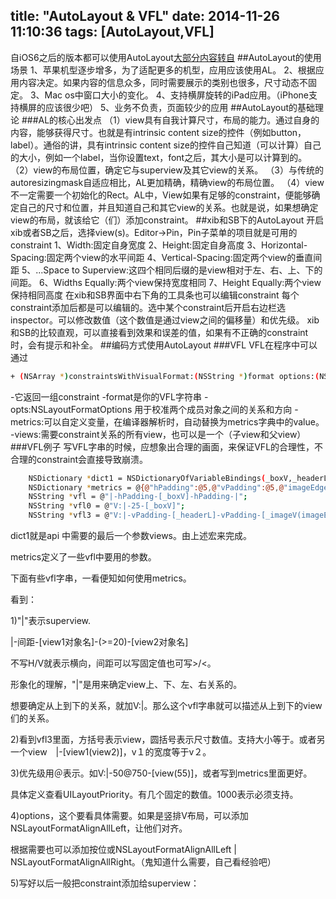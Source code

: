 title: "AutoLayout & VFL"
date: 2014-11-26 11:10:36
tags: [AutoLayout,VFL]
---
自iOS6之后的版本都可以使用AutoLayout[大部分内容转自](http://blog.csdn.net/mozixiong/article/details/14165391)
##AutoLayout的使用场景
1、苹果机型逐步增多，为了适配更多的机型，应用应该使用AL。
2、根据应用内容决定。如果内容的信息众多，同时需要展示的类别也很多，尺寸动态不固定。
3、Mac os中窗口大小的变化。
4、支持横屏旋转的iPad应用。（iPhone支持横屏的应该很少吧）
5、业务不负责，页面较少的应用
##AutoLayout的基础理论
###AL的核心出发点
（1）view具有自我计算尺寸，布局的能力。通过自身的内容，能够获得尺寸。也就是有intrinsic content size的控件（例如button，label）。通俗的讲，具有intrinsic content size的控件自己知道（可以计算）自己的大小，例如一个label，当你设置text，font之后，其大小是可以计算到的。
（2）view的布局位置，确定它与superview及其它view的关系。
（3）与传统的autoresizingmask自适应相比，AL更加精确，精确view的布局位置。
（4）view不一定需要一个初始化的Rect。AL中，View如果有足够的constraint，便能够确定自己的尺寸和位置，并且知道自己和其它view的关系。也就是说，如果想确定view的布局，就该给它（们）添加constraint。
##xib和SB下的AutoLayout
开启xib或者SB之后，选择view(s)。Editor->Pin，Pin子菜单的项目就是可用的constraint
1、Width:固定自身宽度
2、Height:固定自身高度
3、Horizontal-Spacing:固定两个view的水平间距
4、Vertical-Spacing:固定两个view的垂直间距
5、...Space to Superview:这四个相同后缀的是view相对于左、右、上、下的间距。
6、Widths Equally:两个view保持宽度相同
7、Height Equally:两个view保持相同高度
在xib和SB界面中右下角的工具条也可以编辑constraint
每个constraint添加后都是可以编辑的。选中某个constraint后开启右边栏选inspector。可以修改数值（这个数值是通过view之间的偏移量）和优先级。
xib和SB的比较直观，可以直接看到效果和误差的值，如果有不正确的constraint时，会有提示和补全。
##编码方式使用AutoLayout
###VFL
VFL在程序中可以通过
``` bash
+ (NSArray *)constraintsWithVisualFormat:(NSString *)format options:(NSLayoutFormatOptions)opts metrics:(NSDictionary *)metrics views:(NSDictionary *)views;  
```
-它返回一组constraint
-format是你的VFL字符串
-opts:NSLayoutFormatOptions 用于校准两个成员对象之间的关系和方向
-metrics:可以自定义变量，在编译器解析时，自动替换为metrics字典中的value。
-views:需要constraint关系的所有view，也可以是一个（子view和父view）
###VFL例子
写VFL字串的时候，应想象出合理的画面，来保证VFL的合理性，不合理的constraint会直接导致崩溃。
``` bash
    NSDictionary *dict1 = NSDictionaryOfVariableBindings(_boxV,_headerL,_imageV,_backBtn,_doneBtn);  
    NSDictionary *metrics = @{@"hPadding":@5,@"vPadding":@5,@"imageEdge":@150.0};  
    NSString *vfl = @"|-hPadding-[_boxV]-hPadding-|";  
    NSString *vfl0 = @"V:|-25-[_boxV]";  
    NSString *vfl3 = @"V:|-vPadding-[_headerL]-vPadding-[_imageV(imageEdge)]-vPadding-[_backBtn]-vPadding-|";  
```
dict1就是api 中需要的最后一个参数views。由上述宏来完成。

metrics定义了一些vfl中要用的参数。

下面有些vfl字串，一看便知如何使用metrics。

看到：

1)"|"表示superview. 

|-间距-[view1对象名]-(>=20)-[view2对象名]

不写H/V就表示横向，间距可以写固定值也可写>/<。

形象化的理解，"|"是用来确定view上、下、左、右关系的。

想要确定从上到下的关系，就加V:|。那么这个vfl字串就可以描述从上到下的view们的关系。

2)看到vfl3里面，方括号表示view，圆括号表示尺寸数值。支持大小等于。或者另一个view　|-[view1(view2)]，v１的宽度等于v２。

3)优先级用＠表示。如V:|-50@750-[view(55)]，或者写到metrics里面更好。

具体定义查看UILayoutPriority。有几个固定的数值。1000表示必须支持。

4)options，这个要看具体需要。如果是竖排V布局，可以添加NSLayoutFormatAlignAllLeft，让他们对齐。

根据需要也可以添加按位或NSLayoutFormatAlignAllLeft | NSLayoutFormatAlignAllRight。（鬼知道什么需要，自己看经验吧）

5)写好以后一般把constraint添加给superview：